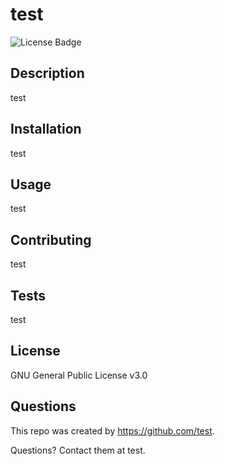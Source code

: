# test
![License Badge](https://img.shields.io/badge/GNU_General_Public_License_v3.0-orange)

## Description

test

## Installation

test

## Usage

test

## Contributing

test

## Tests

test

## License

GNU General Public License v3.0 

## Questions

This repo was created by https://github.com/test. 

Questions? Contact them at test.
